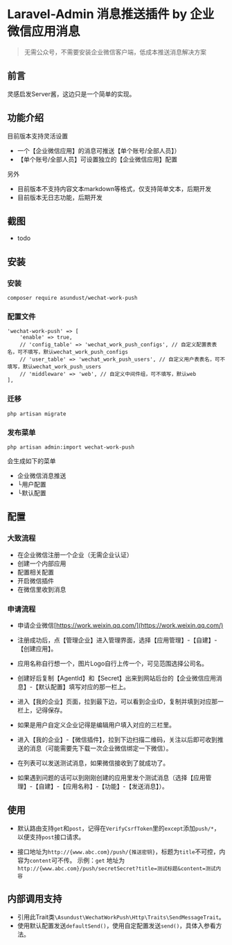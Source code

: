 Laravel-Admin 消息推送插件 by 企业微信应用消息
======
> 无需公众号，不需要安装企业微信客户端，低成本推送消息解决方案

## 前言

灵感启发Server酱，这边只是一个简单的实现。

## 功能介绍

目前版本支持灵活设置

- 一个【企业微信应用】的消息可推送【单个账号/全部人员】）
- 【单个账号/全部人员】可设置独立的【企业微信应用】配置

另外

- 目前版本不支持内容文本markdown等格式，仅支持简单文本，后期开发
- 目前版本无日志功能，后期开发

## 截图

- todo

## 安装

### 安装

```
composer require asundust/wechat-work-push
```

### 配置文件

```
'wechat-work-push' => [
    'enable' => true,
    // 'config_table' => 'wechat_work_push_configs', // 自定义配置表表名，可不填写，默认wechat_work_push_configs
    // 'user_table' => 'wechat_work_push_users', // 自定义用户表表名，可不填写，默认wechat_work_push_users
    // 'middleware' => 'web', // 自定义中间件组，可不填写，默认web
],
```

### 迁移

```
php artisan migrate
```

### 发布菜单

```
php artisan admin:import wechat-work-push
```

会生成如下的菜单

- 企业微信消息推送
- └用户配置
- └默认配置

## 配置

### 大致流程

- 在企业微信注册一个企业（无需企业认证）
- 创建一个内部应用
- 配置相关配置
- 开启微信插件
- 在微信里收到消息

### 申请流程

- 申请企业微信[https://work.weixin.qq.com/](https://work.weixin.qq.com/)

- 注册成功后，点【管理企业】进入管理界面，选择【应用管理】-【自建】-【创建应用】。

- 应用名称自行想一个，图片Logo自行上传一个，可见范围选择公司名。

- 创建好后复制【AgentId】和【Secret】出来到网站后台的【企业微信应用消息】-【默认配置】填写对应的那一栏上。

- 进入【我的企业】页面，拉到最下边，可以看到企业ID，复制并填到对应那一栏上，记得保存。

- 如果是用户自定义企业记得是编辑用户填入对应的三栏里。

- 进入【我的企业】-【微信插件】，拉到下边扫描二维码，关注以后即可收到推送的消息（可能需要先下载一次企业微信绑定一下微信）。

- 在列表可以发送测试消息，如果微信接收到了就成功了。

- 如果遇到问题的话可以到刚刚创建的应用里发个测试消息（选择【应用管理】-【自建】-【应用名称】-【功能】-【发送消息】）。

## 使用

- 默认路由支持`get`和`post`，记得在`VerifyCsrfToken`里的`except`添加`push/*`，以便支持`post`接口请求。

- 接口地址为`http://{www.abc.com}/push/{推送密钥}`，标题为`title`不可控，内容为`content`可不传。 示例：`get`
  地址为`http://{www.abc.com}/push/secretSecret?title=测试标题&content=测试内容`

## 内部调用支持

- 引用此Trait类`\Asundust\WechatWorkPush\Http\Traits\SendMessageTrait`。
- 使用默认配置发送`defaultSend()`，使用自定配置发送`send()`，具体入参看方法。